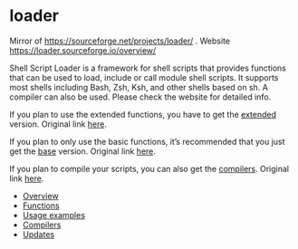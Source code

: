 # loader
Mirror of https://sourceforge.net/projects/loader/ . Website https://loader.sourceforge.io/overview/

Shell Script Loader is a framework for shell scripts that provides functions that can be used to load, include or call module shell scripts. It supports most shells including Bash, Zsh, Ksh, and other shells based on sh. A compiler can also be used. Please check the website for detailed info.

If you plan to use the extended functions, you have to get the [extended](https://github.com/ysoftwareab/loader/tree/extended) version. Original link [here](https://sourceforge.net/projects/loader/files/Shell%20Script%20Loader%20Extended/).

If you plan to only use the basic functions, it’s recommended that you just get the [base](https://github.com/ysoftwareab/loader/tree/base) version. Original link [here](https://sourceforge.net/projects/loader/files/Shell%20Script%20Loader/).

If you plan to compile your scripts, you can also get the [compilers](https://github.com/ysoftwareab/loader/tree/compilers). Original link [here](https://sourceforge.net/projects/loader/files/Compiler/).

* [Overview](01.overview.md)
* [Functions](02.functions.md)
* [Usage examples](03.usage-examples.md)
* [Compilers](04.compilers.md)
* [Updates](06.updates.md)
